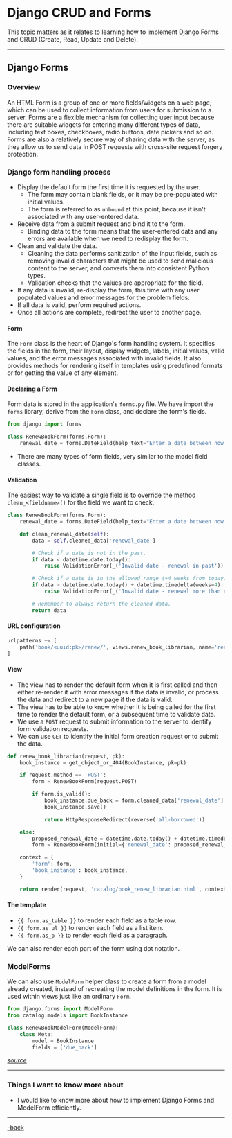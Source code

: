 # Django CRUD and Forms

This topic matters as it relates to learning how to implement Django Forms and CRUD (Create, Read, Update and Delete). 

---

## Django Forms

### Overview

An HTML Form is a group of one or more fields/widgets on a web page, which can be used to collect information from users for submission to a server. Forms are a flexible mechanism for collecting user input because there are suitable widgets for entering many different types of data, including text boxes, checkboxes, radio buttons, date pickers and so on. Forms are also a relatively secure way of sharing data with the server, as they allow us to send data in POST requests with cross-site request forgery protection.

### Django form handling process

* Display the default form the first time it is requested by the user.
  * The form may contain blank fields, or it may be pre-populated with initial values.
  * The form is referred to as `unbound` at this point, because it isn't associated with any user-entered data.
* Receive data from a submit request and bind it to the form. 
  * Binding data to the form means that the user-entered data and any errors are available when we need to redisplay the form.
* Clean and validate the data.
  * Cleaning the data performs sanitization of the input fields, such as removing invalid characters that might be used to send malicious content to the server, and converts them into consistent Python types.
  * Validation checks that the values are appropriate for the field.
* If any data is invalid, re-display the form, this time with any user populated values and error messages for the problem fields.
* If all data is valid, perform required actions.
* Once all actions are complete, redirect the user to another page.

#### Form

The `Form` class is the heart of Django's form handling system. It specifies the fields in the form, their layout, display widgets, labels, initial values, valid values, and the error messages associated with invalid fields. It also provides methods for rendering itself in templates using predefined formats or for getting the value of any element.

#### Declaring a Form

Form data is stored in the application's `forms.py` file. We have import the `forms` library, derive from the `Form` class, and declare the form's fields.

```python
from django import forms

class RenewBookForm(forms.Form):
    renewal_date = forms.DateField(help_text="Enter a date between now and 4 weeks (default 3).")
```

* There are many types of form fields, very similar to the model field classes.

#### Validation

The easiest way to validate a single field is to override the method `clean_<fieldname>()` for the field we want to check.

```python
class RenewBookForm(forms.Form):
    renewal_date = forms.DateField(help_text="Enter a date between now and 4 weeks (default 3).")

    def clean_renewal_date(self):
        data = self.cleaned_data['renewal_date']

        # Check if a date is not in the past.
        if data < datetime.date.today():
            raise ValidationError(_('Invalid date - renewal in past'))

        # Check if a date is in the allowed range (+4 weeks from today).
        if data > datetime.date.today() + datetime.timedelta(weeks=4):
            raise ValidationError(_('Invalid date - renewal more than 4 weeks ahead'))

        # Remember to always return the cleaned data.
        return data
```

#### URL configuration

```python
urlpatterns += [
    path('book/<uuid:pk>/renew/', views.renew_book_librarian, name='renew-book-librarian'),
]
```

#### View

* The view has to render the default form when it is first called and then either re-render it with error messages if the data is invalid, or process the data and redirect to a new page if the data is valid. 
* The view has to be able to know whether it is being called for the first time to render the default form, or a subsequent time to validate data.
* We use a `POST` request to submit information to the server to identify form validation requests.
* We can use `GET` to identify the initial form creation request or to submit the data.

```python
def renew_book_librarian(request, pk):
    book_instance = get_object_or_404(BookInstance, pk=pk)

    if request.method == 'POST':
        form = RenewBookForm(request.POST)

        if form.is_valid():
            book_instance.due_back = form.cleaned_data['renewal_date']
            book_instance.save()

            return HttpResponseRedirect(reverse('all-borrowed'))

    else:
        proposed_renewal_date = datetime.date.today() + datetime.timedelta(weeks=3)
        form = RenewBookForm(initial={'renewal_date': proposed_renewal_date})

    context = {
        'form': form,
        'book_instance': book_instance,
    }

    return render(request, 'catalog/book_renew_librarian.html', context)
```

#### The template

* `{{ form.as_table }}` to render each field as a table row.
* `{{ form.as_ul }}` to render each field as a list item.
* `{{ form.as_p }}` to render each field as a paragraph.

We can also render each part of the form using dot notation.

### ModelForms

We can also use `ModelForm` helper class to create a form from a model already created, instead of recreating the model definitions in the form. It is used within views just like an ordinary `Form`.

```python
from django.forms import ModelForm
from catalog.models import BookInstance

class RenewBookModelForm(ModelForm):
    class Meta:
        model = BookInstance
        fields = ['due_back']
```

[*source*](https://developer.mozilla.org/en-US/docs/Learn/Server-side/Django/Forms)

---

### Things I want to know more about

* I would like to know more about how to implement Django Forms and ModelForm efficiently.

---

[-back](https://alexriverau.github.io/reading-notes/code401)
